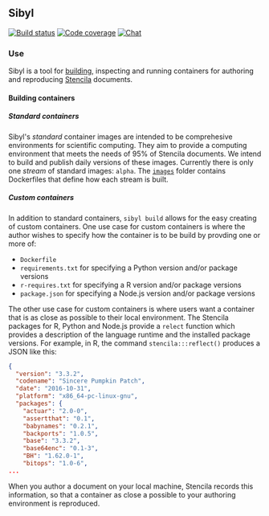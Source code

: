 ## Sibyl

[![Build status](https://travis-ci.org/stencila/sibyl.svg?branch=master)](https://travis-ci.org/stencila/sibyl)
[![Code coverage](https://codecov.io/gh/stencila/sibyl/branch/master/graph/badge.svg)](https://codecov.io/gh/stencila/sibyl)
[![Chat](https://badges.gitter.im/stencila/stencila.svg)](https://gitter.im/stencila/stencila)

### Use

Sibyl is a tool for [building](#building-containers), inspecting and running containers for authoring and reproducing [Stencila](https://stenci.la) documents.

#### Building containers

##### Standard containers

Sibyl's *standard* container images are intended to be comprehesive environments for scientific computing. They aim to provide a computing environment that meets the needs of 95% of Stencila documents. We intend to build and publish daily versions of these images. Currently there is only one *stream* of standard images: `alpha`. The [`images`](images) folder contains Dockerfiles that define how each stream is built.

##### Custom containers

In addition to standard containers, `sibyl build` allows for the easy creating of custom containers. One use case for custom containers is where the author wishes to specify how the container is to be build by provding one or more of:

- `Dockerfile`
- `requirements.txt` for specifying a Python version and/or package versions
- `r-requires.txt` for specifying a R version and/or package versions
- `package.json` for specifying a Node.js version and/or package versions

The other use case for custom containers is where users want a container that is as close as possible to their local environment. The Stencila packages for R, Python and Node.js provide a `relect` function which provides a description of the language runtime and the installed package versions. For example, in R, the command `stencila:::reflect()` produces a JSON like this:

```json
{
  "version": "3.3.2",
  "codename": "Sincere Pumpkin Patch",
  "date": "2016-10-31",
  "platform": "x86_64-pc-linux-gnu",
  "packages": {
    "actuar": "2.0-0",
    "assertthat": "0.1",
    "babynames": "0.2.1",
    "backports": "1.0.5",
    "base": "3.3.2",
    "base64enc": "0.1-3",
    "BH": "1.62.0-1",
    "bitops": "1.0-6",
...
```

When you author a document on your local machine, Stencila records this information, so that a container as close a possible to your authoring environment is reproduced.
